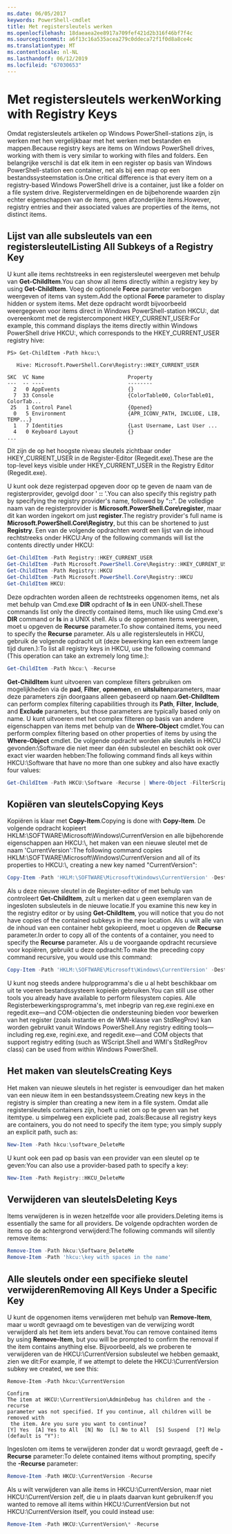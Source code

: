 ```yaml
---
ms.date: 06/05/2017
keywords: PowerShell-cmdlet
title: Met registersleutels werken
ms.openlocfilehash: 18daeaea2ee8917a709fef421d2b316f46bf7f4c
ms.sourcegitcommit: a6f13c16a535acea279c0ddeca72f1f0d8a8ce4c
ms.translationtype: MT
ms.contentlocale: nl-NL
ms.lasthandoff: 06/12/2019
ms.locfileid: "67030653"
---
```

# <a name="working-with-registry-keys"></a><span data-ttu-id="deec7-103">Met registersleutels werken</span><span class="sxs-lookup"><span data-stu-id="deec7-103">Working with Registry Keys</span></span>

<span data-ttu-id="deec7-104">Omdat registersleutels artikelen op Windows PowerShell-stations zijn, is werken met hen vergelijkbaar met het werken met bestanden en mappen.</span><span class="sxs-lookup"><span data-stu-id="deec7-104">Because registry keys are items on Windows PowerShell drives, working with them is very similar to working with files and folders.</span></span> <span data-ttu-id="deec7-105">Een belangrijke verschil is dat elk item in een register op basis van Windows PowerShell-station een container, net als bij een map op een bestandssysteemstation is.</span><span class="sxs-lookup"><span data-stu-id="deec7-105">One critical difference is that every item on a registry-based Windows PowerShell drive is a container, just like a folder on a file system drive.</span></span> <span data-ttu-id="deec7-106">Registervermeldingen en de bijbehorende waarden zijn echter eigenschappen van de items, geen afzonderlijke items.</span><span class="sxs-lookup"><span data-stu-id="deec7-106">However, registry entries and their associated values are properties of the items, not distinct items.</span></span>

## <a name="listing-all-subkeys-of-a-registry-key"></a><span data-ttu-id="deec7-107">Lijst van alle subsleutels van een registersleutel</span><span class="sxs-lookup"><span data-stu-id="deec7-107">Listing All Subkeys of a Registry Key</span></span>

<span data-ttu-id="deec7-108">U kunt alle items rechtstreeks in een registersleutel weergeven met behulp van **Get-ChildItem**.</span><span class="sxs-lookup"><span data-stu-id="deec7-108">You can show all items directly within a registry key by using **Get-ChildItem**.</span></span> <span data-ttu-id="deec7-109">Voeg de optionele **Force** parameter verborgen weergeven of items van system.</span><span class="sxs-lookup"><span data-stu-id="deec7-109">Add the optional **Force** parameter to display hidden or system items.</span></span> <span data-ttu-id="deec7-110">Met deze opdracht wordt bijvoorbeeld weergegeven voor items direct in Windows PowerShell-station HKCU:, dat overeenkomt met de registercomponent HKEY_CURRENT_USER:</span><span class="sxs-lookup"><span data-stu-id="deec7-110">For example, this command displays the items directly within Windows PowerShell drive HKCU:, which corresponds to the HKEY_CURRENT_USER registry hive:</span></span>

```
PS> Get-ChildItem -Path hkcu:\

   Hive: Microsoft.PowerShell.Core\Registry::HKEY_CURRENT_USER

SKC  VC Name                           Property
---  -- ----                           --------
  2   0 AppEvents                      {}
  7  33 Console                        {ColorTable00, ColorTable01, ColorTab...
 25   1 Control Panel                  {Opened}
  0   5 Environment                    {APR_ICONV_PATH, INCLUDE, LIB, TEMP...}
  1   7 Identities                     {Last Username, Last User ...
  4   0 Keyboard Layout                {}
...
```

<span data-ttu-id="deec7-111">Dit zijn de op het hoogste niveau sleutels zichtbaar onder HKEY_CURRENT_USER in de Register-Editor (Regedit.exe).</span><span class="sxs-lookup"><span data-stu-id="deec7-111">These are the top-level keys visible under HKEY_CURRENT_USER in the Registry Editor (Regedit.exe).</span></span>

<span data-ttu-id="deec7-112">U kunt ook deze registerpad opgeven door op te geven de naam van de registerprovider, gevolgd door ' **::** '.</span><span class="sxs-lookup"><span data-stu-id="deec7-112">You can also specify this registry path by specifying the registry provider's name, followed by "**::**".</span></span> <span data-ttu-id="deec7-113">De volledige naam van de registerprovider is **Microsoft.PowerShell.Core\\register**, maar dit kan worden ingekort om just **register**.</span><span class="sxs-lookup"><span data-stu-id="deec7-113">The registry provider's full name is **Microsoft.PowerShell.Core\\Registry**, but this can be shortened to just **Registry**.</span></span> <span data-ttu-id="deec7-114">Een van de volgende opdrachten wordt een lijst van de inhoud rechtstreeks onder HKCU:</span><span class="sxs-lookup"><span data-stu-id="deec7-114">Any of the following commands will list the contents directly under HKCU:</span></span>

```powershell
Get-ChildItem -Path Registry::HKEY_CURRENT_USER
Get-ChildItem -Path Microsoft.PowerShell.Core\Registry::HKEY_CURRENT_USER
Get-ChildItem -Path Registry::HKCU
Get-ChildItem -Path Microsoft.PowerShell.Core\Registry::HKCU
Get-ChildItem HKCU:
```

<span data-ttu-id="deec7-115">Deze opdrachten worden alleen de rechtstreeks opgenomen items, net als met behulp van Cmd.exe **DIR** opdracht of **ls** in een UNIX-shell.</span><span class="sxs-lookup"><span data-stu-id="deec7-115">These commands list only the directly contained items, much like using Cmd.exe's **DIR** command or **ls** in a UNIX shell.</span></span> <span data-ttu-id="deec7-116">Als u de opgenomen items weergeven, moet u opgeven de **Recurse** parameter.</span><span class="sxs-lookup"><span data-stu-id="deec7-116">To show contained items, you need to specify the **Recurse** parameter.</span></span> <span data-ttu-id="deec7-117">Als u alle registersleutels in HKCU, gebruik de volgende opdracht uit (deze bewerking kan een extreem lange tijd duren.):</span><span class="sxs-lookup"><span data-stu-id="deec7-117">To list all registry keys in HKCU, use the following command (This operation can take an extremely long time.):</span></span>

```powershell
Get-ChildItem -Path hkcu:\ -Recurse
```

<span data-ttu-id="deec7-118">**Get-ChildItem** kunt uitvoeren van complexe filters gebruiken om mogelijkheden via de **pad**, **Filter**, **opnemen**, en **uitsluiten**parameters, maar deze parameters zijn doorgaans alleen gebaseerd op naam.</span><span class="sxs-lookup"><span data-stu-id="deec7-118">**Get-ChildItem** can perform complex filtering capabilities through its **Path**, **Filter**, **Include**, and **Exclude** parameters, but those parameters are typically based only on name.</span></span> <span data-ttu-id="deec7-119">U kunt uitvoeren met het complex filteren op basis van andere eigenschappen van items met behulp van de **Where-Object** cmdlet.</span><span class="sxs-lookup"><span data-stu-id="deec7-119">You can perform complex filtering based on other properties of items by using the **Where-Object** cmdlet.</span></span> <span data-ttu-id="deec7-120">De volgende opdracht worden alle sleutels in HKCU gevonden:\\Software die niet meer dan één subsleutel en beschikt ook over exact vier waarden hebben:</span><span class="sxs-lookup"><span data-stu-id="deec7-120">The following command finds all keys within HKCU:\\Software that have no more than one subkey and also have exactly four values:</span></span>

```powershell
Get-ChildItem -Path HKCU:\Software -Recurse | Where-Object -FilterScript {($_.SubKeyCount -le 1) -and ($_.ValueCount -eq 4) }
```

## <a name="copying-keys"></a><span data-ttu-id="deec7-121">Kopiëren van sleutels</span><span class="sxs-lookup"><span data-stu-id="deec7-121">Copying Keys</span></span>

<span data-ttu-id="deec7-122">Kopiëren is klaar met **Copy-Item**.</span><span class="sxs-lookup"><span data-stu-id="deec7-122">Copying is done with **Copy-Item**.</span></span> <span data-ttu-id="deec7-123">De volgende opdracht kopieert HKLM:\\SOFTWARE\\Microsoft\\Windows\\CurrentVersion en alle bijbehorende eigenschappen aan HKCU:\\, het maken van een nieuwe sleutel met de naam 'CurrentVersion':</span><span class="sxs-lookup"><span data-stu-id="deec7-123">The following command copies HKLM:\\SOFTWARE\\Microsoft\\Windows\\CurrentVersion and all of its properties to HKCU:\\, creating a new key named "CurrentVersion":</span></span>

```powershell
Copy-Item -Path 'HKLM:\SOFTWARE\Microsoft\Windows\CurrentVersion' -Destination hkcu:
```

<span data-ttu-id="deec7-124">Als u deze nieuwe sleutel in de Register-editor of met behulp van controleert **Get-ChildItem**, zult u merken dat u geen exemplaren van de ingesloten subsleutels in de nieuwe locatie.</span><span class="sxs-lookup"><span data-stu-id="deec7-124">If you examine this new key in the registry editor or by using **Get-ChildItem**, you will notice that you do not have copies of the contained subkeys in the new location.</span></span> <span data-ttu-id="deec7-125">Als u wilt alle van de inhoud van een container hebt gekopieerd, moet u opgeven de **Recurse** parameter.</span><span class="sxs-lookup"><span data-stu-id="deec7-125">In order to copy all of the contents of a container, you need to specify the **Recurse** parameter.</span></span> <span data-ttu-id="deec7-126">Als u de voorgaande opdracht recursieve voor kopiëren, gebruikt u deze opdracht:</span><span class="sxs-lookup"><span data-stu-id="deec7-126">To make the preceding copy command recursive, you would use this command:</span></span>

```powershell
Copy-Item -Path 'HKLM:\SOFTWARE\Microsoft\Windows\CurrentVersion' -Destination hkcu: -Recurse
```

<span data-ttu-id="deec7-127">U kunt nog steeds andere hulpprogramma's die u al hebt beschikbaar om uit te voeren bestandssysteem kopieën gebruiken.</span><span class="sxs-lookup"><span data-stu-id="deec7-127">You can still use other tools you already have available to perform filesystem copies.</span></span> <span data-ttu-id="deec7-128">Alle Registerbewerkingsprogramma's, met inbegrip van reg.exe regini.exe en regedit.exe—and COM-objecten die ondersteuning bieden voor bewerken van het register (zoals instantie en de WMI-klasse van StdRegProv) kan worden gebruikt vanuit Windows PowerShell.</span><span class="sxs-lookup"><span data-stu-id="deec7-128">Any registry editing tools—including reg.exe, regini.exe, and regedit.exe—and COM objects that support registry editing (such as WScript.Shell and WMI's StdRegProv class) can be used from within Windows PowerShell.</span></span>

## <a name="creating-keys"></a><span data-ttu-id="deec7-129">Het maken van sleutels</span><span class="sxs-lookup"><span data-stu-id="deec7-129">Creating Keys</span></span>

<span data-ttu-id="deec7-130">Het maken van nieuwe sleutels in het register is eenvoudiger dan het maken van een nieuw item in een bestandssysteem.</span><span class="sxs-lookup"><span data-stu-id="deec7-130">Creating new keys in the registry is simpler than creating a new item in a file system.</span></span> <span data-ttu-id="deec7-131">Omdat alle registersleutels containers zijn, hoeft u niet om op te geven van het itemtype. u simpelweg een expliciete pad, zoals:</span><span class="sxs-lookup"><span data-stu-id="deec7-131">Because all registry keys are containers, you do not need to specify the item type; you simply supply an explicit path, such as:</span></span>

```powershell
New-Item -Path hkcu:\software_DeleteMe
```

<span data-ttu-id="deec7-132">U kunt ook een pad op basis van een provider van een sleutel op te geven:</span><span class="sxs-lookup"><span data-stu-id="deec7-132">You can also use a provider-based path to specify a key:</span></span>

```powershell
New-Item -Path Registry::HKCU_DeleteMe
```

## <a name="deleting-keys"></a><span data-ttu-id="deec7-133">Verwijderen van sleutels</span><span class="sxs-lookup"><span data-stu-id="deec7-133">Deleting Keys</span></span>

<span data-ttu-id="deec7-134">Items verwijderen is in wezen hetzelfde voor alle providers.</span><span class="sxs-lookup"><span data-stu-id="deec7-134">Deleting items is essentially the same for all providers.</span></span> <span data-ttu-id="deec7-135">De volgende opdrachten worden de items op de achtergrond verwijderd:</span><span class="sxs-lookup"><span data-stu-id="deec7-135">The following commands will silently remove items:</span></span>

```powershell
Remove-Item -Path hkcu:\Software_DeleteMe
Remove-Item -Path 'hkcu:\key with spaces in the name'
```

## <a name="removing-all-keys-under-a-specific-key"></a><span data-ttu-id="deec7-136">Alle sleutels onder een specifieke sleutel verwijderen</span><span class="sxs-lookup"><span data-stu-id="deec7-136">Removing All Keys Under a Specific Key</span></span>

<span data-ttu-id="deec7-137">U kunt de opgenomen items verwijderen met behulp van **Remove-Item**, maar u wordt gevraagd om te bevestigen van de verwijzing wordt verwijderd als het item iets anders bevat.</span><span class="sxs-lookup"><span data-stu-id="deec7-137">You can remove contained items by using **Remove-Item**, but you will be prompted to confirm the removal if the item contains anything else.</span></span> <span data-ttu-id="deec7-138">Bijvoorbeeld, als we proberen te verwijderen van de HKCU:\\CurrentVersion subsleutel we hebben gemaakt, zien we dit:</span><span class="sxs-lookup"><span data-stu-id="deec7-138">For example, if we attempt to delete the HKCU:\\CurrentVersion subkey we created, we see this:</span></span>

```
Remove-Item -Path hkcu:\CurrentVersion

Confirm
The item at HKCU:\CurrentVersion\AdminDebug has children and the -recurse
parameter was not specified. If you continue, all children will be removed with
 the item. Are you sure you want to continue?
[Y] Yes  [A] Yes to All  [N] No  [L] No to All  [S] Suspend  [?] Help
(default is "Y"):
```

<span data-ttu-id="deec7-139">Ingesloten om items te verwijderen zonder dat u wordt gevraagd, geeft de **-Recurse** parameter:</span><span class="sxs-lookup"><span data-stu-id="deec7-139">To delete contained items without prompting, specify the **-Recurse** parameter:</span></span>

```powershell
Remove-Item -Path HKCU:\CurrentVersion -Recurse
```

<span data-ttu-id="deec7-140">Als u wilt verwijderen van alle items in HKCU:\\CurrentVersion, maar niet HKCU:\\CurrentVersion zelf, die u in plaats daarvan kunt gebruiken:</span><span class="sxs-lookup"><span data-stu-id="deec7-140">If you wanted to remove all items within HKCU:\\CurrentVersion but not HKCU:\\CurrentVersion itself, you could instead use:</span></span>

```powershell
Remove-Item -Path HKCU:\CurrentVersion\* -Recurse
```
